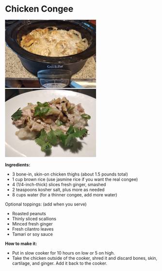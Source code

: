 # Chicken Congee

![chicken congee](chicken-congee.jpg)
![chicken congee](chicken-congee2.jpg)

**Ingredients:**

* 3 bone-in, skin-on chicken thighs (about 1.5 pounds total)
* 1 cup brown rice (use jasmine rice if you want the real congee)
* 4 (1/4-inch-thick) slices fresh ginger, smashed
* 2 teaspoons kosher salt, plus more as needed
* 8 cups water (for a thinner congee, add more water)

Optional toppings: (add when you serve)

* Roasted peanuts
* Thinly sliced scallions
* Minced fresh ginger
* Fresh cilantro leaves
* Tamari or soy sauce

**How to make it:**
* Put in slow cooker for 10 hours on low or 5 on high.
* Take the chicken outside of the cooker, shred it and discard bones, skin, cartilage, and ginger. Add it back to the cooker.

